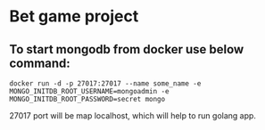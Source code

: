# Bet game project

## To start mongodb from docker use below command:

```
docker run -d -p 27017:27017 --name some_name -e MONGO_INITDB_ROOT_USERNAME=mongoadmin -e MONGO_INITDB_ROOT_PASSWORD=secret mongo
```

27017 port will be map localhost, which will help to run golang app.
